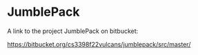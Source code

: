 # JumblePack
A link to the project JumblePack on bitbucket:

https://bitbucket.org/cs3398f22vulcans/jumblepack/src/master/


